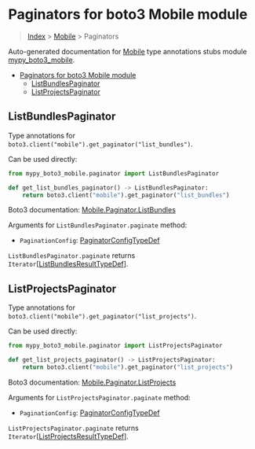 # Paginators for boto3 Mobile module

> [Index](..) > [Mobile](.) > Paginators

Auto-generated documentation for
[Mobile](https://boto3.amazonaws.com/v1/documentation/api/1.17.72/reference/services/mobile.html#Mobile)
type annotations stubs module
[mypy_boto3_mobile](https://pypi.org/project/mypy-boto3-mobile/).

- [Paginators for boto3 Mobile module](#paginators-for-boto3-mobile-module)
  - [ListBundlesPaginator](#listbundlespaginator)
  - [ListProjectsPaginator](#listprojectspaginator)

## ListBundlesPaginator

Type annotations for `boto3.client("mobile").get_paginator("list_bundles")`.

Can be used directly:

```python
from mypy_boto3_mobile.paginator import ListBundlesPaginator

def get_list_bundles_paginator() -> ListBundlesPaginator:
    return boto3.client("mobile").get_paginator("list_bundles")
```

Boto3 documentation:
[Mobile.Paginator.ListBundles](https://boto3.amazonaws.com/v1/documentation/api/1.17.72/reference/services/mobile.html#Mobile.Paginator.ListBundles)

Arguments for `ListBundlesPaginator.paginate` method:

- `PaginationConfig`:
  [PaginatorConfigTypeDef](./type_defs.md#paginatorconfigtypedef)

`ListBundlesPaginator.paginate` returns
`Iterator`\[[ListBundlesResultTypeDef](./type_defs.md#listbundlesresulttypedef)\].

## ListProjectsPaginator

Type annotations for `boto3.client("mobile").get_paginator("list_projects")`.

Can be used directly:

```python
from mypy_boto3_mobile.paginator import ListProjectsPaginator

def get_list_projects_paginator() -> ListProjectsPaginator:
    return boto3.client("mobile").get_paginator("list_projects")
```

Boto3 documentation:
[Mobile.Paginator.ListProjects](https://boto3.amazonaws.com/v1/documentation/api/1.17.72/reference/services/mobile.html#Mobile.Paginator.ListProjects)

Arguments for `ListProjectsPaginator.paginate` method:

- `PaginationConfig`:
  [PaginatorConfigTypeDef](./type_defs.md#paginatorconfigtypedef)

`ListProjectsPaginator.paginate` returns
`Iterator`\[[ListProjectsResultTypeDef](./type_defs.md#listprojectsresulttypedef)\].
